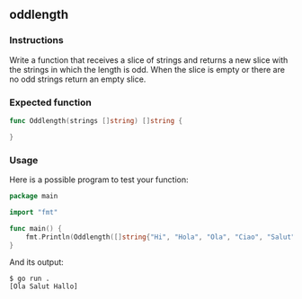 ## oddlength

### Instructions

Write a function that receives a slice of strings and returns a new slice with the strings in which the length is odd. When the slice is empty or there are no odd strings return an empty slice.

### Expected function

```go
func Oddlength(strings []string) []string {

}
```

### Usage

Here is a possible program to test your function:

```go
package main

import "fmt"

func main() {
    fmt.Println(Oddlength([]string{"Hi", "Hola", "Ola", "Ciao", "Salut", "Hallo"}))
}
```

And its output:

```console
$ go run .
[Ola Salut Hallo]
```
